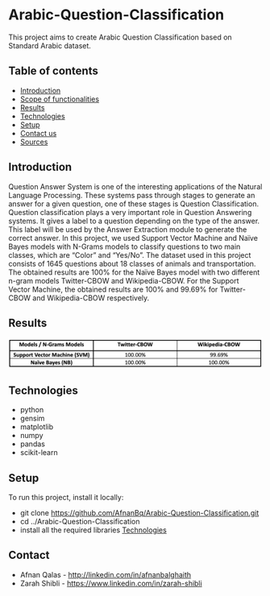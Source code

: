# Arabic-Question-Classification
This project aims to create Arabic Question Classification based on Standard Arabic dataset.
## Table of contents
* [Introduction](#introduction)
* [Scope of functionalities](#scope-of-functionalities)
* [Results](#results)
* [Technologies](#technologies)
* [Setup](#setup)
* [Contact us](#contact-us)
* [Sources](#sources)

## Introduction
Question Answer System is one of the interesting applications of the Natural Language Processing.  These systems pass through stages to generate an answer for a given question, one of these stages is Question Classification. Question classification plays a very important role in Question Answering systems. It gives a label to a question depending on the type of the answer. This label will be used by the Answer Extraction module to generate the correct answer. In this project, we used Support Vector Machine and Naïve Bayes models with N-Grams models to classify questions to two main classes, which are “Color” and “Yes/No”. The dataset used in this project consists of 1645 questions about 18 classes of animals and transportation. The obtained results are 100% for the Naïve Bayes model with two different n-gram models Twitter-CBOW and Wikipedia-CBOW. For the Support Vector Machine, the obtained results are 100% and 99.69% for Twitter-CBOW and Wikipedia-CBOW respectively.

## Results
![alt text](https://github.com/AfnanBq/Arabic-Question-Classification/blob/master/results.png?raw=true)
## Technologies
* python 
* gensim 
* matplotlib 
* numpy 
* pandas 
* scikit-learn

## Setup
To run this project, install it locally:
* git clone https://github.com/AfnanBq/Arabic-Question-Classification.git
* cd ../Arabic-Question-Classification 
* install all the required libraries [Technologies](#technologies)


## Contact
* Afnan Qalas - http://linkedin.com/in/afnanbalghaith
* Zarah Shibli - https://www.linkedin.com/in/zarah-shibli

